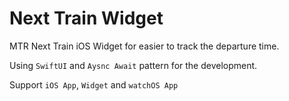 # Next Train Widget
MTR Next Train iOS Widget for easier to track the departure time.

Using `SwiftUI` and `Aysnc Await` pattern for the development.

Support `iOS App`, `Widget` and `watchOS App`







